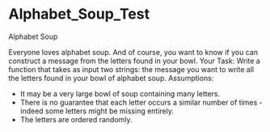 # Alphabet_Soup_Test

Alphabet Soup

Everyone loves alphabet soup.  And of course, you want to know if you can construct a message from the letters found in your bowl. Your Task: Write a function that takes as input two strings:
the message you want to write
all the letters found in your bowl of alphabet soup.
Assumptions:
* It may be a very large bowl of soup containing many letters.
* There is no guarantee that each letter occurs a similar number of times - indeed some letters might be missing entirely.
* The letters are ordered randomly.
